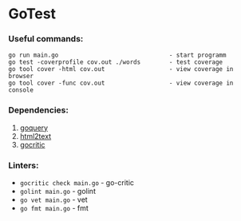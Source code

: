 # GoTest
### Useful commands:
```
go run main.go                               - start programm
go test -coverprofile cov.out ./words        - test coverage
go tool cover -html cov.out                  - view coverage in browser
go tool cover -func cov.out                  - view coverage in console
```
### Dependencies:
1) [goquery](github.com/PuerkitoBio/goquery) 
2) [html2text](jaytaylor.com/html2text)
3) [gocritic](https://github.com/go-critic/go-critic) 

### Linters:
* `gocritic check main.go` - go-critic
* `golint main.go`         - golint
* `go vet main.go`         - vet
* `go fmt main.go`         - fmt

